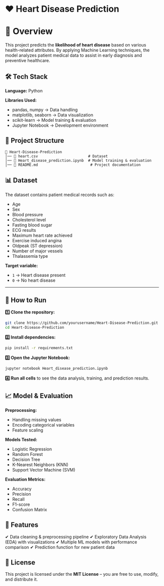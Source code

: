 # ❤️ Heart Disease Prediction
# 📌 Overview

This project predicts the **likelihood of heart disease** based on various health-related attributes.
By applying Machine Learning techniques, the model analyzes patient medical data to assist in early diagnosis and preventive healthcare.

## 🛠 Tech Stack
**Language:** Python

**Libraries Used:**

* pandas, numpy → Data handling
* matplotlib, seaborn → Data visualization
* scikit-learn → Model training & evaluation
* Jupyter Notebook → Development environment

## 📂 Project Structure

```
📁 Heart-Disease-Prediction
│── 📄 heart.csv                       # Dataset
│── 📄 Heart_disease_prediction.ipynb  # Model training & evaluation
│── 📄 README.md                        # Project documentation
```

## 📊 Dataset

The dataset contains patient medical records such as:

* Age
* Sex
* Blood pressure
* Cholesterol level
* Fasting blood sugar
* ECG results
* Maximum heart rate achieved
* Exercise induced angina
* Oldpeak (ST depression)
* Number of major vessels
* Thalassemia type

**Target variable:**

* `1` → Heart disease present
* `0` → No heart disease

---

## 🚀 How to Run

**1️⃣ Clone the repository:**

```bash
git clone https://github.com/yourusername/Heart-Disease-Prediction.git
cd Heart-Disease-Prediction
```

**2️⃣ Install dependencies:**

```bash
pip install -r requirements.txt
```

**3️⃣ Open the Jupyter Notebook:**

```bash
jupyter notebook Heart_disease_prediction.ipynb
```

**4️⃣ Run all cells** to see the data analysis, training, and prediction results.

## 📈 Model & Evaluation

**Preprocessing:**

* Handling missing values
* Encoding categorical variables
* Feature scaling

**Models Tested:**

* Logistic Regression
* Random Forest
* Decision Tree
* K-Nearest Neighbors (KNN)
* Support Vector Machine (SVM)

**Evaluation Metrics:**

* Accuracy
* Precision
* Recall
* F1-score
* Confusion Matrix


## 📌 Features

✔ Data cleaning & preprocessing pipeline
✔ Exploratory Data Analysis (EDA) with visualizations
✔ Multiple ML models with performance comparison
✔ Prediction function for new patient data


## 📜 License

This project is licensed under the **MIT License** – you are free to use, modify, and distribute it.

